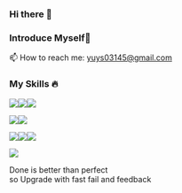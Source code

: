 ### Hi there 👋
### Introduce Myself👀

<!--
**rhymus314/rhymus314** is a ✨ _special_ ✨ repository because its `README.md` (this file) appears on your GitHub profile.

Here are some ideas to get you started:

- 🔭 I’m currently working on ...
- 🌱 I’m currently learning ...
- 👯 I’m looking to collaborate on ...
- 🤔 I’m looking for help with ...
- 💬 Ask me about ...
- 📫 How to reach me: ...
- 😄 Pronouns: ...
- ⚡ Fun fact: ...
-->

📫 How to reach me: yuys03145@gmail.com

### My Skills 🔥
<img src="https://img.shields.io/badge/python-3776AB?style=flat-square&logo=python&logoColor=white"><img src="https://img.shields.io/badge/TensorFlow-FF6F00?style=flat-square&logo=TensorFlow&logoColor=white"><img src="https://img.shields.io/badge/PyTorch-EE4C2C?style=flat-square&logo=PyTorch&logoColor=white">

<img src="https://img.shields.io/badge/JavaScript-F7DF1E?style=flat-square&logo=JavaScript&logoColor=white"><img src="https://img.shields.io/badge/Node.js-339933?style=flat-square&logo=Node.js&logoColor=white">

<img src="https://img.shields.io/badge/MySQL-4479A1?style=flat-square&logo=MySQL&logoColor=white"><img src="https://img.shields.io/badge/MongoDB-47A248?style=flat-square&logo=MongoDB&logoColor=white"/><img src="https://img.shields.io/badge/PostgreSQL-4169E1?style=flat-square&logo=PostgreSQL&logoColor=white"/>

<img src="https://img.shields.io/badge/docker-2496ED?style=flat-square&logo=docker&logoColor=white"/>


Done is better than perfect     
so Upgrade with fast fail and feedback
